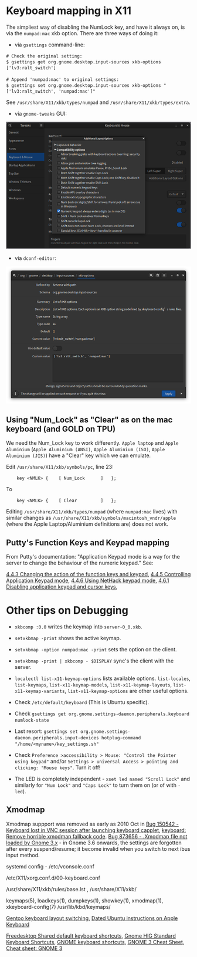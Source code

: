 # Keyboard mapping in X11

The simpliest way of disabling the NumLock key, and have it always on, is via
the `numpad:mac` xkb option. There are three ways of doing it:

- via `gsettings` command-line:

```
# Check the original setting:
$ gsettings get org.gnome.desktop.input-sources xkb-options
['lv3:ralt_switch']

# Append 'numpad:mac' to original settings:
$ gsettings set org.gnome.desktop.input-sources xkb-options "['lv3:ralt_switch', 'numpad:mac']"
```

See `/usr/share/X11/xkb/types/numpad` and `/usr/share/X11/xkb/types/extra`.


- via `gnome-tweaks` GUI:

![gnome-tweaks](Screenshot-gnome-tweaks.png)

- via `dconf-editor`:

![dconf-editor](Screenshot-dconf.png)

## Using "Num_Lock" as "Clear" as on the mac keyboard (and GOLD on TPU)

We need the Num_Lock key to work differently. `Apple laptop` and `Apple Aluminium` (`Apple Aluminium (ANSI)`, `Apple Aluminium (ISO)`,
`Apple Aluminium (JIS)`) have a "Clear" key which we can emulate.

Edit `/usr/share/X11/xkb/symbols/pc`, line 23:

```
    key <NMLK> {	[ Num_Lock 		]	};
```

To

```
    key <NMLK> {	[ Clear 		]	};
```

Editing `/usr/share/X11/xkb/types/numpad` (where `numpad:mac` lives) with similar changes as `/usr/share/X11/xkb/symbols/macintosh_vndr/apple`
(where the Apple Laptop/Aluminium definitions are) does not work.

## Putty's Function Keys and Keypad mapping

From Putty's documentation: "Application Keypad mode is a way for the server to change the behaviour of the numeric keypad." See:

[4.4.3 Changing the action of the function keys and keypad](https://documentation.help/PuTTY/config-funkeys.html),
[4.4.5 Controlling Application Keypad mode](https://documentation.help/PuTTY/config-appkeypad.html),
[4.4.6 Using NetHack keypad mode](https://documentation.help/PuTTY/config-nethack.html),
[4.6.1 Disabling application keypad and cursor keys](https://documentation.help/PuTTY/config-features-application.html#S4.6.1),

# Other tips on Debugging

- `xkbcomp :0.0` writes the keymap into `server-0_0.xkb`.

- `setxkbmap -print` shows the active keymap.

- `setxkbmap -option numpad:mac -print` sets the option on the client.

- `setxkbmap -print | xkbcomp - $DISPLAY` sync's the client with the server.

- `localectl list-x11-keymap-options` lists available options. `list-locales`, `list-keymaps`, `list-x11-keymap-models`, `list-x11-keymap-layouts`,
`list-x11-keymap-variants`, `list-x11-keymap-options` are other useful options.

- Check `/etc/default/keyboard` (This is Ubuntu specific).

- Check `gsettings get org.gnome.settings-daemon.peripherals.keyboard numlock-state`

- Last resort: `gsettings set org.gnome.settings-daemon.peripherals.input-devices hotplug-command "/home/<myname>/key_settings.sh"`

- Check `Preference >accessibility > Mouse: "Control the Pointer using keypad"` and/or `Settings > universal Access > pointing and clicking: "Mouse keys"`.
Turn it off!

- The LED is completely independent - `xset led named "Scroll Lock"` and similarly for `"Num Lock"` and  `"Caps Lock"` to turn them on (or of with `-led`).

## Xmodmap

Xmodmap suppport was removed as early as 2010 Oct in
[Bug 150542 - Keyboard lost in VNC session after launching keyboard capplet](https://bugzilla.gnome.org/show_bug.cgi?id=150542),
[keyboard: Remove horrible xmodmap fallback code](https://gitlab.gnome.org/GNOME/gnome-settings-daemon/-/commit/4239cb8a5d73af79d2cdf0f294a33d31fbbb9afe).
[Bug 873656 - .Xmodmap file not loaded by Gnome 3.x](https://bugzilla.redhat.com/show_bug.cgi?id=873656) - in Gnome 3.6 onwards,
the settings are forgotten after every suspend/resume; it become invalid when you switch to next ibus input method.

systemd config - /etc/vconsole.conf

/etc/X11/xorg.conf.d/00-keyboard.conf

/usr/share/X11/xkb/rules/base.lst , /usr/share/X11/xkb/

keymaps(5), loadkeys(1), dumpkeys(1), showkey(1), xmodmap(1), xkeyboard-config(7)
/usr/lib/kbd/keymaps/

[Gentoo keyboard layout switching](https://wiki.gentoo.org/wiki/Keyboard_layout_switching),
[Dated Ubuntu instructions on Apple Keyboard](https://help.ubuntu.com/community/AppleKeyboard)

[Freedesktop Shared default keyboard shortcuts](https://www.freedesktop.org/wiki/Specifications/default-keys-spec/),
[Gnome HIG Standard Keyboard Shortcuts](https://developer.gnome.org/hig/reference/keyboard.html),
[GNOME keyboard shortcuts](https://www.redhat.com/sysadmin/gnome-keyboard-shortcuts),
[GNOME 3 Cheat Sheet](https://wiki.gnome.org/Gnome3CheatSheet),
[Cheat sheet: GNOME 3](https://opensource.com/downloads/cheat-sheet-gnome-3)
